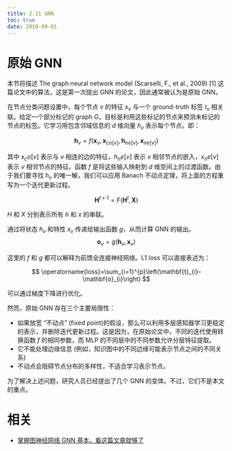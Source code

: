 ```yaml
---
title: 2.11 GNN
toc: true
date: 2019-09-01
---
```

# 原始 GNN


本节将描述 The graph neural network model (Scarselli, F., et al., 2009) [1] 这篇论文中的算法，这是第一次提出 GNN 的论文，因此通常被认为是原始 GNN。

在节点分类问题设置中，每个节点 $v$ 的特征 $x_v$ 与一个 ground-truth 标签 $t_v$ 相关联。给定一个部分标记的 graph $G$，目标是利用这些标记的节点来预测未标记的节点的标签。它学习用包含邻域信息的 $d$ 维向量 $h_v$ 表示每个节点。即：

$$
\mathbf{h}_{v}=f\left(\mathbf{x}_{v}, \mathbf{x}_{c o[v]}, \mathbf{h}_{n e[v]}, \mathbf{x}_{n e[v]}\right)
$$

其中 $x_co[v]$ 表示与 $v$ 相连的边的特征，$h_ne[v]$ 表示 $v$ 相邻节点的嵌入，$x_ne[v]$ 表示 $v$ 相邻节点的特征。函数 $f$ 是将这些输入映射到 $d$ 维空间上的过渡函数。由于我们要寻找 $h_v$ 的唯一解，我们可以应用 Banach 不动点定理，将上面的方程重写为一个迭代更新过程。

$$
\mathbf{H}^{t+1}=F\left(\mathbf{H}^{t}, \mathbf{X}\right)
$$

$H$ 和 $X$ 分别表示所有 $h$ 和 $x$ 的串联。

通过将状态 $h_v$ 和特性 $x_v$ 传递给输出函数 $g$，从而计算 GNN 的输出。
$$
\mathbf{o}_{v}=g\left(\mathbf{h}_{v}, \mathbf{x}_{v}\right)
$$

这里的 $f$ 和 $g$ 都可以解释为前馈全连接神经网络。L1 loss 可以直接表述为：

$$
\operatorname{loss}=\sum_{i=1}^{p}\left(\mathbf{t}_{i}-\mathbf{o}_{i}\right)
$$

可以通过梯度下降进行优化。

然而，原始 GNN 存在三个主要局限性：

- 如果放宽 “不动点” (fixed point)的假设，那么可以利用多层感知器学习更稳定的表示，并删除迭代更新过程。这是因为，在原始论文中，不同的迭代使用转换函数 $f$ 的相同参数，而 MLP 的不同层中的不同参数允许分层特征提取。
- 它不能处理边缘信息 (例如，知识图中的不同边缘可能表示节点之间的不同关系)
- 不动点会阻碍节点分布的多样性，不适合学习表示节点。

为了解决上述问题，研究人员已经提出了几个 GNN 的变体。不过，它们不是本文的重点。



# 相关

- [掌握图神经网络 GNN 基本，看这篇文章就够了](https://posts.careerengine.us/p/5c64eebe4337430d41ceae7a)
